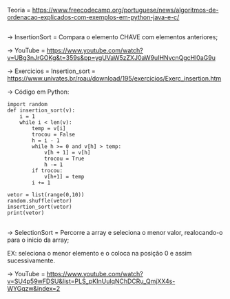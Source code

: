 Teoria = https://www.freecodecamp.org/portuguese/news/algoritmos-de-ordenacao-explicados-com-exemplos-em-python-java-e-c/



##
-> InsertionSort = Compara o elemento CHAVE com elementos anteriores;

-> YouTube = https://www.youtube.com/watch?v=UBg3nJrGOKg&t=359s&pp=ygUVaW5zZXJ0aW9uIHNvcnQgcHl0aG9u

-> Exercicios = Insertion_sort = https://www.univates.br/roau/download/195/exercicios/Exerc_insertion.htm

-> Código em Python:

    import random  
    def insertion_sort(v):
        i = 1
        while i < len(v):
            temp = v[i]
            trocou = False            
            h = i - 1            
            while h >= 0 and v[h] > temp:            
                v[h + 1] = v[h]                
                trocou = True                 
                h -= 1                
            if trocou:            
                v[h+1] = temp              
            i += 1
      
    vetor = list(range(0,10))
    random.shuffle(vetor)
    insertion_sort(vetor)
    print(vetor)

##

##
-> SelectionSort = Percorre a array e seleciona o menor valor, realocando-o para 
o inicio da array; 

EX: seleciona o menor elemento e o coloca na posição 0 e assim sucessivamente. 

-> YouTube = https://www.youtube.com/watch?v=SU4p59wFDSU&list=PLS_pKInUulqNChDCRu_QmjXX4s-WYGqzw&index=2

##

